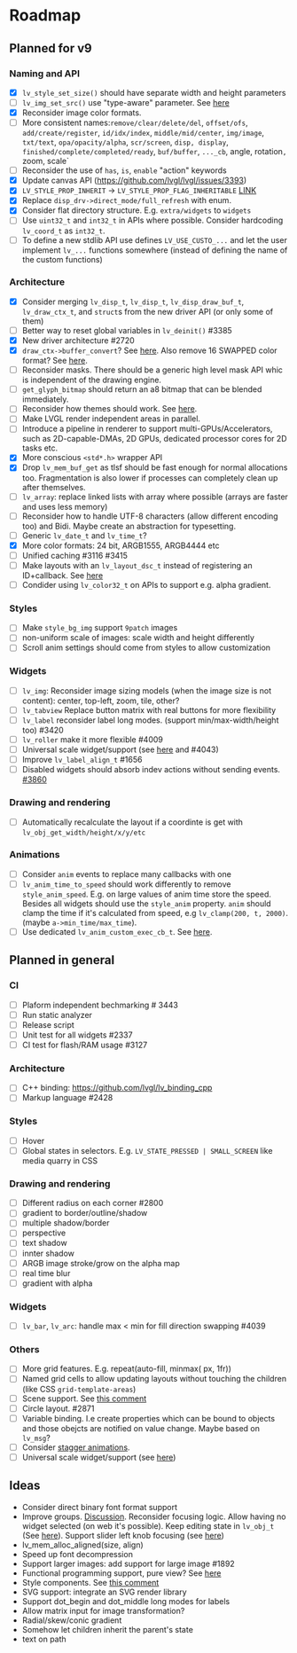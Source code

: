 # Roadmap

## Planned for v9

### Naming and API
- [x] `lv_style_set_size()` should have separate width and height parameters
- [ ] `lv_img_set_src()` use "type-aware" parameter. See [here](https://github.com/lvgl/lvgl/tree/arch/img-decode-rework)
- [x] Reconsider image color formats.
- [ ] More consistent names:`remove/clear/delete/del`, `offset/ofs`, `add/create/register`, `id/idx/index`, `middle/mid/center`, `img/image`, `txt/text`, `opa/opacity/alpha`, `scr/screen`, `disp, display`, `finished/complete/completed/ready`, `buf/buffer`, `..._cb`, angle, rotation`, `zoom, scale`
- [ ] Reconsider the use of `has`, `is`, `enable` "action" keywords
- [x] Update canvas API (https://github.com/lvgl/lvgl/issues/3393)
- [x] `LV_STYLE_PROP_INHERIT` -> `LV_STYLE_PROP_FLAG_INHERITABLE` [LINK](https://github.com/lvgl/lvgl/pull/3390#discussion_r885915769)
- [x] Replace `disp_drv->direct_mode/full_refresh` with enum.
- [x] Consider flat directory structure. E.g. `extra/widgets` to `widgets`
- [ ] Use `uint32_t` and `int32_t` in APIs where possible. Consider hardcoding `lv_coord_t` as `int32_t`.
- [ ] To define a new stdlib API use defines `LV_USE_CUSTO_...` and let the user implement `lv_...` functions somewhere (instead of defining the name of the custom functions)

### Architecture
- [x] Consider merging `lv_disp_t`, `lv_disp_t`, `lv_disp_draw_buf_t`, `lv_draw_ctx_t`, and `struct`s from the new driver API (or only some of them)
- [ ] Better way to reset global variables in `lv_deinit()` #3385
- [x] New driver architecture #2720
- [x] `draw_ctx->buffer_convert`? See [here](https://github.com/lvgl/lvgl/issues/3379#issuecomment-1147954592).  Also remove 16 SWAPPED color format? See [here](https://github.com/lvgl/lvgl/issues/3379#issuecomment-1140886258).
- [ ] Reconsider masks. There should be a generic high level mask API whic is independent of the drawing engine.
- [ ] `get_glyph_bitmap` should return an a8 bitmap that can be blended immediately.
- [ ] Reconsider how themes should work. See [here](https://github.com/lvgl/lvgl/pull/3390#pullrequestreview-990710921).
- [ ] Make LVGL render independent areas in parallel.
- [ ] Introduce a pipeline in renderer to support multi-GPUs/Accelerators, such as 2D-capable-DMAs, 2D GPUs, dedicated processor cores for 2D tasks etc.
- [x] More conscious `<std*.h>` wrapper API
- [x] Drop `lv_mem_buf_get` as tlsf should be fast enough for normal allocations too. Fragmentation is also lower if processes can completely clean up after themselves.
- [ ] `lv_array`: replace linked lists with array where possible (arrays are faster and uses less memory)
- [ ] Reconsider how to handle UTF-8 characters (allow different encoding too) and Bidi. Maybe create an abstraction for typesetting.
- [ ] Generic `lv_date_t` and `lv_time_t`?
- [x] More color formats: 24 bit, ARGB1555, ARGB4444 etc
- [ ] Unified caching #3116 #3415
- [ ] Make layouts with an `lv_layout_dsc_t` instead of registering an ID+callback. See [here](https://github.com/lvgl/lvgl/issues/3481#issuecomment-1206434501)
- [ ] Condider using `lv_color32_t` on APIs to support e.g. alpha gradient.

### Styles
- [ ] Make `style_bg_img` support `9patch` images
- [ ] non-uniform scale of images: scale width and height differently
- [ ] Scroll anim settings should come from styles to allow customization

### Widgets
- [ ] `lv_img`: Reconsider image sizing models (when the image size is not content): center, top-left, zoom, tile, other?
- [ ] `lv_tabview` Replace button matrix with real buttons for more flexibility
- [ ] `lv_label` reconsider label long modes. (support min/max-width/height too) #3420
- [ ] `lv_roller` make it more flexible #4009
- [ ] Universal scale widget/support (see [here](https://forum.lvgl.io/t/linear-meter-bar-with-ticks/10986) and #4043)
- [ ] Improve `lv_label_align_t` #1656
- [ ] Disabled widgets should absorb indev actions without sending events. [#3860](https://github.com/lvgl/lvgl/issues/3860)

### Drawing and rendering
- [ ] Automatically recalculate the layout if a coordinte is get with `lv_obj_get_width/height/x/y/etc`

 ### Animations
- [ ] Consider `anim` events to replace many callbacks with one
- [ ] `lv_anim_time_to_speed` should work differently to remove `style_anim_speed`. E.g. on large values of anim time store the speed.   Besides all widgets should use the `style_anim` property. `anim` should clamp the time if it's calculated from speed, e.g `lv_clamp(200, t, 2000)`. (maybe `a->min_time/max_time`).
- [ ] Use dedicated `lv_anim_custom_exec_cb_t`. See [here](https://forum.lvgl.io/t/custom-exec-cb-prevents-lv-anim-del-obj-null/10266).

## Planned in general

### CI
- [ ] Plaform independent bechmarking #  3443
- [ ] Run static analyzer
- [ ] Release script
- [ ] Unit test for all widgets #2337
- [ ] CI test for flash/RAM usage #3127

### Architecture
- [ ] C++ binding: https://github.com/lvgl/lv_binding_cpp
- [ ] Markup language #2428

### Styles
- [ ] Hover
- [ ] Global states in selectors. E.g. `LV_STATE_PRESSED | SMALL_SCREEN` like media quarry in CSS

### Drawing and rendering
- [ ] Different radius on each corner #2800
- [ ] gradient to border/outline/shadow
- [ ] multiple shadow/border
- [ ] perspective
- [ ] text shadow
- [ ] innter shadow
- [ ] ARGB image stroke/grow on the alpha map
- [ ] real time blur
- [ ] gradient with alpha

### Widgets
- [ ] `lv_bar`, `lv_arc`: handle max < min for fill direction swapping #4039

### Others
- [ ] More grid features. E.g. repeat(auto-fill, minmax( <value> px, 1fr))
- [ ] Named grid cells to allow updating layouts without touching the children (like CSS `grid-template-areas`)
- [ ] Scene support. See [this comment](https://github.com/lvgl/lvgl/issues/2790#issuecomment-965100911)
- [ ] Circle layout. #2871
- [ ] Variable binding. I.e create properties which can be bound to objects and those obejcts are notified on value change. Maybe based on `lv_msg`?
- [ ] Consider [stagger animations](https://greensock.com/docs/v3/Staggers).
- [ ] Universal scale widget/support (see [here](https://forum.lvgl.io/t/linear-meter-bar-with-ticks/10986))

## Ideas
- Consider direct binary font format support
- Improve groups. [Discussion](https://forum.lvgl.io/t/lv-group-tabindex/2927/3). Reconsider focusing logic. Allow having no widget selected (on web it's possible). Keep editing state in `lv_obj_t` (See [here](https://github.com/lvgl/lvgl/issues/3646)). Support slider left knob focusing (see [here](https://github.com/lvgl/lvgl/issues/3246))
- lv_mem_alloc_aligned(size, align)
- Speed up font decompression
- Support larger images: add support for large image #1892
- Functional programming support, pure view? See [here](https://www.freecodecamp.org/news/the-revolution-of-pure-views-aed339db7da4/)
- Style components. See [this comment](https://github.com/lvgl/lvgl/issues/2790#issuecomment-965100911)
- SVG support: integrate an SVG render library
- Support dot_begin and dot_middle long modes for labels
- Allow matrix input for image transformation?
- Radial/skew/conic gradient
- Somehow let children inherit the parent's state
- text on path
